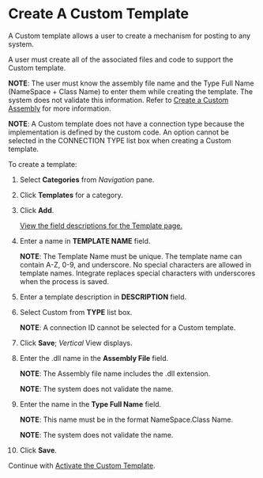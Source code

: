 # Create A Custom Template

A Custom template allows a user to create a mechanism for posting to any
system.

A user must create all of the associated files and code to support the
Custom template.

<span style="font-weight: bold;">NOTE</span>: The user must know the
assembly file name and the Type Full Name (NameSpace + Class Name) to
enter them while creating the template. The system does not validate
this information. Refer to [Create a Custom
Assembly](Create_a_Custom_Assembly.htm) for more information.

<span style="font-weight: bold;">NOTE</span>: A Custom template does not
have a connection type because the implementation is defined by the
custom code. An option cannot be selected in the CONNECTION TYPE list
box when creating a Custom template.

To create a template:

1.  Select <span style="font-weight: bold;">Categories</span> from
    <span style="font-style: italic;">Navigation</span> pane.

2.  Click <span style="font-weight: bold;">Templates</span> for a
    category.

3.  Click <span style="font-weight: bold;">Add</span>.
    
    [View the field descriptions for the Template
    page.](../Page_Desc/Template_H.htm)

4.  Enter a name in <span style="font-weight: bold;">TEMPLATE
    NAME</span> field.
    
    <span style="font-weight: bold;">NOTE</span>: The Template Name must
    be unique. The template name can contain A-Z, 0-9, and underscore.
    No special characters are allowed in template names. Integrate
    replaces special characters with underscores when the process is
    saved.

5.  Enter a template description in
    <span style="font-weight: bold;">DESCRIPTION</span> field.

6.  Select Custom from <span style="font-weight: bold;">TYPE</span> list
    box.
    
    <span style="font-weight: bold;">NOTE</span>: A connection ID cannot
    be selected for a Custom template.

7.  Click <span style="font-weight: bold;">Save</span>;
    <span style="font-style: italic;">Vertical</span> View displays.

8.  Enter the .dll name in the <span style="font-weight: bold;">Assembly
    File</span> field.
    
    <span style="font-weight: bold;">NOTE</span>: The Assembly file name
    includes the .dll extension.
    
    <span style="font-weight: bold;">NOTE</span>: The system does not
    validate the name.

9.  Enter the name in the <span style="font-weight: bold;">Type Full
    Name</span> field.
    
    <span style="font-weight: bold;">NOTE</span>: This name must be in
    the format NameSpace.Class Name.
    
    <span style="font-weight: bold;">NOTE</span>: The system does not
    validate the name.

10. Click <span style="font-weight: bold;">Save</span>.

Continue with [Activate the Custom
Template](Activate_the_Custom_Template.htm).
